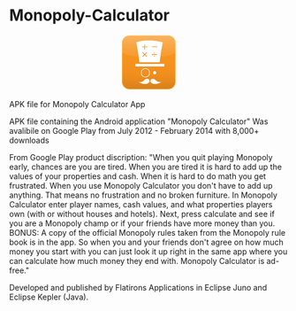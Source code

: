 # Monopoly-Calculator

<p align="center">
  <img src="/Monopoly%20Calculator%20Icons/drawable-xhdpi/launcher.png" alt=""/>
</p>


APK file for Monopoly Calculator App 

APK file containing the Android application "Monopoly Calculator"
Was avalibile on Google Play from July 2012 - February 2014 with 8,000+ downloads

From Google Play product discription:
"When you quit playing Monopoly early, chances are you are tired. When you are tired it is hard to add up the values of your properties and cash. When it is hard to do math you get frustrated. When you use Monopoly Calculator you don't have to add up anything. That means no frustration and no broken furniture. In Monopoly Calculator enter player names, cash values, and what properties players own (with or without houses and hotels). Next, press calculate and see if you are a Monopoly champ or if your friends have more money than you. BONUS: A copy of the official Monopoly rules taken from the Monopoly rule book is in the app. So when you and your friends don't agree on how much money you start with you can just look it up right in the same app where you can calculate how much money they end with. Monopoly Calculator is ad-free."

Developed and published by Flatirons Applications in Eclipse Juno and Eclipse Kepler (Java).

